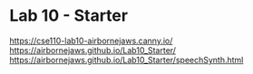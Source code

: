 # Lab 10 - Starter <br>
https://cse110-lab10-airbornejaws.canny.io/ <br>
https://airbornejaws.github.io/Lab10_Starter/ <br> 
https://airbornejaws.github.io/Lab10_Starter/speechSynth.html 

